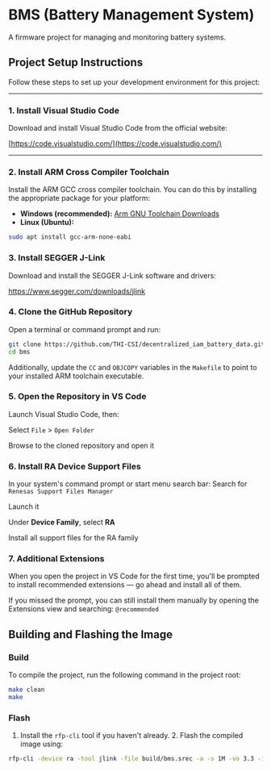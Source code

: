 # BMS (Battery Management System)

A firmware project for managing and monitoring battery systems.

## Project Setup Instructions

Follow these steps to set up your development environment for this project:

---

### 1. Install Visual Studio Code

Download and install Visual Studio Code from the official website:

[https://code.visualstudio.com/](https://code.visualstudio.com/)

---

### 2. Install ARM Cross Compiler Toolchain

Install the ARM GCC cross compiler toolchain. You can do this by installing the appropriate package for your platform:

- **Windows (recommended):** [Arm GNU Toolchain Downloads](https://developer.arm.com/downloads/-/arm-gnu-toolchain-downloads)
- **Linux (Ubuntu):**  
```bash
sudo apt install gcc-arm-none-eabi
```
### 3. Install SEGGER J-Link

Download and install the SEGGER J-Link software and drivers:

https://www.segger.com/downloads/jlink
### 4. Clone the GitHub Repository

Open a terminal or command prompt and run:
   ```bash
   git clone https://github.com/THI-CSI/decentralized_iam_battery_data.git
   cd bms
   ```

Additionally, update the `CC` and `OBJCOPY` variables in the `Makefile` to point to your installed ARM toolchain executable.

### 5. Open the Repository in VS Code

Launch Visual Studio Code, then:

Select `File` > `Open Folder`

Browse to the cloned repository and open it

### 6. Install RA Device Support Files

In your system's command prompt or start menu search bar:
Search for `Renesas Support Files Manager`

Launch it

Under **Device Family**, select **RA**

Install all support files for the RA family

### 7. Additional Extensions

When you open the project in VS Code for the first time, you'll be prompted to install recommended extensions — go ahead and install all of them.

If you missed the prompt, you can still install them manually by opening the Extensions view and searching: `@recommended`

## Building and Flashing the Image 
### Build
To compile the project, run the following command in the project root:
```bash
make clean 
make 
``` 
 ### Flash
1. Install the `rfp-cli` tool if you haven't already. 2. Flash the compiled image using: 
```bash 
rfp-cli -device ra -tool jlink -file build/bms.srec -a -s 1M -vo 3.3 -if swd 
```

